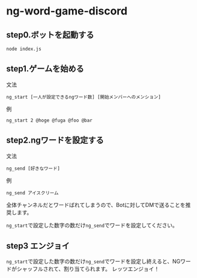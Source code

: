 # ng-word-game-discord

## step0.ボットを起動する
```
node index.js
```

## step1.ゲームを始める
文法
```
ng_start [一人が設定できるngワード数] [開始メンバーへのメンション]
```

例
```
ng_start 2 @hoge @fuga @foo @bar
```

## step2.ngワードを設定する
文法
```
ng_send [好きなワード]
```

例
```
ng_send アイスクリーム
```

全体チャンネルだとワードばれてしまうので、Botに対してDMで送ることを推奨します。

`ng_start`で設定した数字の数だけ`ng_send`でワードを設定してください。

## step3 エンジョイ
`ng_start`で設定した数字の数だけ`ng_send`でワードを設定し終えると、NGワードがシャッフルされて、割り当てられます。
レッツエンジョイ！
